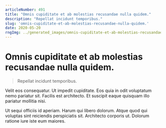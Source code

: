 ```yaml
---
articleNumber: 491
title: "Omnis cupiditate et ab molestias recusandae nulla quidem."
description: "Repellat incidunt temporibus."
slug: 'omnis-cupiditate-et-ab-molestias-recusandae-nulla-quidem.'
date: 2020-05-20
rngImg: ../generated_images/omnis-cupiditate-et-ab-molestias-recusandae-nulla-quidem..jpg
---
```


# Omnis cupiditate et ab molestias recusandae nulla quidem.

> Repellat incidunt temporibus.

Velit eos consequatur. Ut impedit cupiditate. Eos quia in odit voluptatum nemo pariatur sit. Facilis est architecto. Et suscipit eaque quisquam illo pariatur mollitia nisi.
 Ut sequi officiis id aperiam. Harum qui libero dolorum. Atque quod qui voluptas sint reiciendis perspiciatis sit. Architecto corporis ut. Dolorum ratione iure iste eum maiores.
